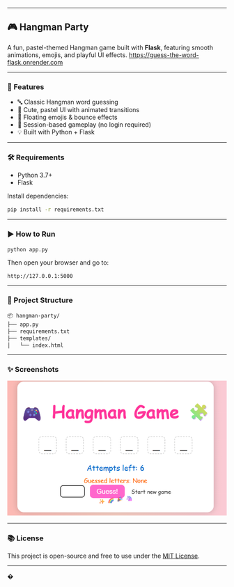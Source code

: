 

---

## 🎮 Hangman Party

A fun, pastel-themed Hangman game built with **Flask**, featuring smooth animations, emojis, and playful UI effects.
https://guess-the-word-flask.onrender.com

---

### 🚀 Features

* 🔤 Classic Hangman word guessing
* 🎨 Cute, pastel UI with animated transitions
* 🎉 Floating emojis & bounce effects
* 🧠 Session-based gameplay (no login required)
* 💡 Built with Python + Flask

---

### 🛠️ Requirements

* Python 3.7+
* Flask

Install dependencies:

```bash
pip install -r requirements.txt
```

---

### ▶️ How to Run

```bash
python app.py
```

Then open your browser and go to:

```
http://127.0.0.1:5000
```

---

### 📁 Project Structure

```
📦 hangman-party/
├── app.py
├── requirements.txt
├── templates/
│   └── index.html
```

---

### ✨ Screenshots
![screenshot](https://github.com/Anna-Mariya-shibu/guess-the-word-flask/blob/main/Screenshot%202025-10-03%20140329.png)


---

### 📚 License

This project is open-source and free to use under the [MIT License](LICENSE).

---
�
